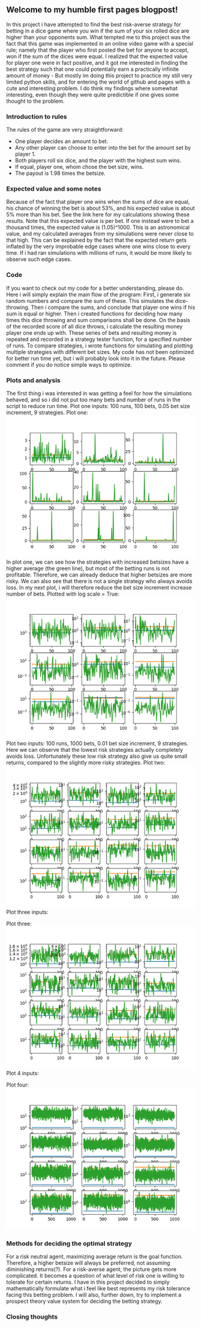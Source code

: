 ## Welcome to my humble first pages blogpost!

In this project i have attempted to find the best risk-averse strategy for betting in a dice game where you win if the sum of your six rolled dice are higher than your opponents sum. What tempted me to this project was the fact that this game was implemented in an online video game with a special rule; namely that the player who first posted the bet for anyone to accept, won if the sum of the dices were equal. I realized that the expected value for player one were in fact positive, and it got me interested in finding the best strategy such that one could potentially earn a practically infinite amount of money - But mostly im doing this project to practice my still very limited python skills, and for entering the world of github and pages with a cute and interesting problem. I do think my findings where somewhat interesting, even though they were quite predictible if one gives some thought to the problem.


### Introduction to rules
The rules of the game are very straightforward:
- One player decides an amount to bet.
- Any other player can choose to enter into the bet for the amount set by player 1.
- Both players roll six dice, and the player with the highest sum wins. 
- If equal, player one, whom chose the bet size, wins. 
- The payout is 1.98 times the betsize.

### Expected value and some notes
Because of the fact that player one wins when the sums of dice are equal, his chance of winning the bet is about 53%, and his expected value is about 5% more than his bet. See the link here for my calculations showing these results. Note that this expected value is per bet. If one instead were to bet a thousand times, the expected value is (1.05)^1000. This is an astronomical value, and my calculated averages from my simulations were never close to that high. This can be explained by the fact that the expected return gets inflated by the very improbable edge cases where one wins close to every time. If i had ran simulations with millions of runs, it would be more likely to observe such edge cases.

### Code
If you want to check out my code for a better understanding, please do. Here i will simply explain the main flow of the program: First, i generate six random numbers and compare the sum of these. This simulates the dice-throwing. Then i compare the sums, and conclude that player one wins if his sum is equal or higher. Then i created functions for deciding how many times this dice throwing and sum comparisons shall be done. On the basis of the recorded score of all dice throws, i calculate the resulting money player one ends up with. These series of bets and resulting money is repeated and recorded in a strategy tester function, for a specified number of runs. To compare strategies, i wrote functions for simulating and plotting multiple strategies with different bet sizes. My code has not been optimized for better run time yet, but i will probably look into it in the future. Please comment if you do notice simple ways to optimize.
### Plots and analysis
The first thing i was interested in was getting a feel for how the simulations behaved, and so i did not put too many bets and number of runs in the script to reduce run time.
Plot one inputs: 100 runs, 100 bets, 0.05 bet size increment, 9 strategies.
Plot one:
![Plot one](https://raw.githubusercontent.com/Snobben/gambling-strategy-simulator/gh-pages/Plots%20and%20stats%20for%20gambling-strategy-simulator/plot1-logfalse.png)
In plot one, we can see how the strategies with increased betsizes have a higher average (the green line), but most of the betting runs is not profitable. Therefore, we can already deduce that higher betsizes are more risky. We can also see that there is not a single strategy who always avoids loss. In my next plot, i will therefore reduce the bet size increment increase number of bets.
Plotted with log scale = True:
![Plot one log](https://raw.githubusercontent.com/Snobben/gambling-strategy-simulator/gh-pages/Plots%20and%20stats%20for%20gambling-strategy-simulator/plot1-gambling-strategy-simulator.png)
Plot two inputs:
100 runs, 1000 bets, 0.01 bet size increment, 9 strategies.
Here we can observe that the lowest risk strategies actually completely avoids loss. Unfortunately these low risk strategy also give us quite small returns, compared to the slightly more risky strategies. 
Plot two:
![Plot two](https://raw.githubusercontent.com/Snobben/gambling-strategy-simulator/gh-pages/Plots%20and%20stats%20for%20gambling-strategy-simulator/plot2log.png)
Plot three inputs:

Plot three:
![Plot 3](https://raw.githubusercontent.com/Snobben/gambling-strategy-simulator/gh-pages/Plots%20and%20stats%20for%20gambling-strategy-simulator/plot3log.png)
Plot 4 inputs:

Plot four:
![Plot four](https://raw.githubusercontent.com/Snobben/gambling-strategy-simulator/gh-pages/Plots%20and%20stats%20for%20gambling-strategy-simulator/plot-four.png)
### Methods for deciding the optimal strategy
For a risk neutral agent, maximizing average return is the goal function. Therefore, a higher betsize will always be preferred, not assuming diminishing returns(?).
For a risk-averse agent, the picture gets more complicated. It becomes a question of what level of risk one is willing to tolerate for certain returns. 
I have in this project decided to simply mathematically formulate what i feel like best represents my risk tolerance facing this betting problem.
I will also, further down, try to implement a prospect theory value system for deciding the betting strategy.



### Closing thoughts

